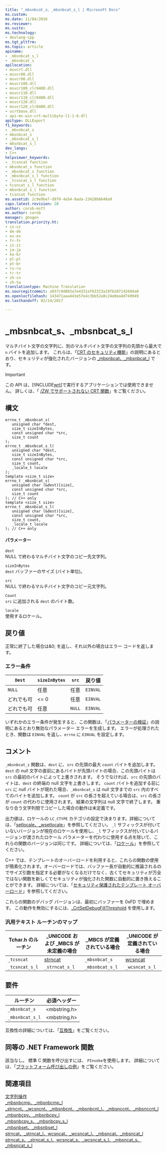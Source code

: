 ```yaml
---
title: "_mbsnbcat_s、_mbsnbcat_s_l | Microsoft Docs"
ms.custom: 
ms.date: 11/04/2016
ms.reviewer: 
ms.suite: 
ms.technology:
- devlang-cpp
ms.tgt_pltfrm: 
ms.topic: article
apiname:
- _mbsnbcat_s_l
- _mbsnbcat_s
apilocation:
- msvcrt.dll
- msvcr80.dll
- msvcr90.dll
- msvcr100.dll
- msvcr100_clr0400.dll
- msvcr110.dll
- msvcr110_clr0400.dll
- msvcr120.dll
- msvcr120_clr0400.dll
- ucrtbase.dll
- api-ms-win-crt-multibyte-l1-1-0.dll
apitype: DLLExport
f1_keywords:
- _mbsnbcat_s
- mbsnbcat_s
- _mbsnbcat_s_l
- mbsnbcat_s_l
dev_langs:
- C++
helpviewer_keywords:
- _tcsncat function
- mbsnbcat_s function
- _mbsnbcat_s function
- _mbsnbcat_s_l function
- _tcsncat_s_l function
- tcsncat_s_l function
- mbsnbcat_s_l function
- tcsncat function
ms.assetid: 2c9e9be7-d979-4a54-8ada-23428b6648a9
caps.latest.revision: 28
author: corob-msft
ms.author: corob
manager: ghogen
translation.priority.ht:
- cs-cz
- de-de
- es-es
- fr-fr
- it-it
- ja-jp
- ko-kr
- pl-pl
- pt-br
- ru-ru
- tr-tr
- zh-cn
- zh-tw
translationtype: Machine Translation
ms.sourcegitcommit: a937c9d083a7e4331af63323a19fb207142604a0
ms.openlocfilehash: 143471aaa443e57e4c3bb52a8c24e0ea4d749949
ms.lasthandoff: 02/24/2017

---
```

# <a name="mbsnbcats-mbsnbcatsl"></a>_mbsnbcat_s、_mbsnbcat_s_l
マルチバイト文字の文字列に、別のマルチバイト文字の文字列の先頭から最大で `n` バイトを追加します。 これらは、「[CRT のセキュリティ機能](../../c-runtime-library/security-features-in-the-crt.md)」の説明にあるとおり、セキュリティが強化されたバージョンの [_mbsnbcat、_mbsnbcat_l](../../c-runtime-library/reference/mbsnbcat-mbsnbcat-l.md) です。  
  
> [!IMPORTANT]
>  この API は、[!INCLUDE[wrt](../../atl/reference/includes/wrt_md.md)]で実行するアプリケーションでは使用できません。 詳しくは、「 [/ZW でサポートされない CRT 関数](http://msdn.microsoft.com/library/windows/apps/jj606124.aspx)」をご覧ください。  
  
## <a name="syntax"></a>構文  
  
```  
errno_t _mbsnbcat_s(  
   unsigned char *dest,  
   size_t sizeInBytes,  
   const unsigned char *src,  
   size_t count   
);  
errno_t _mbsnbcat_s_l(  
   unsigned char *dest,  
   size_t sizeInBytes,  
   const unsigned char *src,  
   size_t count,  
   _locale_t locale  
);  
template <size_t size>  
errno_t _mbsnbcat_s(  
   unsigned char (&dest)[size],  
   const unsigned char *src,  
   size_t count   
); // C++ only  
template <size_t size>  
errno_t _mbsnbcat_s_l(  
   unsigned char (&dest)[size],  
   const unsigned char *src,  
   size_t count,  
   _locale_t locale  
); // C++ only  
```  
  
#### <a name="parameters"></a>パラメーター  
 `dest`  
 NULL で終わるマルチバイト文字のコピー先文字列。  
  
 `sizeInBytes`  
 `dest` バッファーのサイズ (バイト単位)。  
  
 `src`  
 NULL で終わるマルチバイト文字のコピー元文字列。  
  
 `Count`  
 `src` に追加される `dest` のバイト数。  
  
 `locale`  
 使用するロケール。  
  
## <a name="return-value"></a>戻り値  
 正常に終了した場合は&0; を返し、それ以外の場合はエラー コードを返します。  
  
### <a name="error-conditions"></a>エラー条件  
  
|`Dest`|`sizeInBytes`|`src`|戻り値|  
|------------|-------------------|-----------|------------------|  
|`NULL`|任意|任意|`EINVAL`|  
|どれでも可|<= 0|任意|`EINVAL`|  
|どれでも可|任意|`NULL`|`EINVAL`|  
  
 いずれかのエラー条件が発生すると、この関数は、「[パラメーターの検証](../../c-runtime-library/parameter-validation.md)」の説明にあるとおり無効なパラメーター エラーを生成します。 エラーが処理されたとき、関数は `EINVAL` を返し、`errno` に `EINVAL` を設定します。  
  
## <a name="remarks"></a>コメント  
 `_mbsnbcat_s` 関数は、`dest` に、`src` の先頭の最大 `count` バイトを追加します。 `dest` の null 文字の直前にあるバイトが先頭バイトの場合、この先頭バイトは `src` の最初のバイトによって上書きされます。 そうでなければ、`src` の先頭のバイトは、`dest` の終端の null 文字を上書きします。 `count` バイトを追加する前に `src` に null バイトが現れた場合、`_mbsnbcat_s` は null 文字までの `src` 内のすべてのバイトを追加します。 `count` が `src` の長さを超えている場合は、`src` の長さが `count` の代わりに使用されます。 結果の文字列は null 文字で終了します。 重なり合う文字列間でコピーした場合の動作は未定義です。  
  
 出力値は、ロケールの `LC_CTYPE` カテゴリの設定で決まります。詳細については、「[setlocale、_wsetlocale](../../c-runtime-library/reference/setlocale-wsetlocale.md)」を参照してください。 `_l` サフィックスが付いていないバージョンが現在のロケールを使用し、`_l` サフィックスが付いているバージョンが渡されたロケール パラメーターを代わりに使用する点を除いて、これらの関数のバージョンは同じです。 詳細については、「[ロケール](../../c-runtime-library/locale.md)」を参照してください。  
  
 C++ では、テンプレートのオーバーロードを利用すると、これらの関数の使用が簡素化されます。オーバーロードでは、バッファー長が自動的に推論されるのでサイズ引数を指定する必要がなくなるだけでなく、古くてセキュリティが万全ではない関数を新しくてセキュリティが強化された関数に自動的に置き換えることができます。 詳細については、「[セキュリティ保護されたテンプレート オーバーロード](../../c-runtime-library/secure-template-overloads.md)」を参照してください。  
  
 これらの関数のデバッグ バージョンは、最初にバッファーを 0xFD で埋めます。 この動作を無効にするには、[_CrtSetDebugFillThreshold](../../c-runtime-library/reference/crtsetdebugfillthreshold.md) を使用します。  
  
### <a name="generic-text-routine-mappings"></a>汎用テキスト ルーチンのマップ  
  
|Tchar.h のルーチン|_UNICODE および _MBCS が未定義の場合|_MBCS が定義されている場合|_UNICODE が定義されている場合|  
|---------------------|--------------------------------------|--------------------|-----------------------|  
|`_tcsncat`|[strncat](../../c-runtime-library/reference/strncat-strncat-l-wcsncat-wcsncat-l-mbsncat-mbsncat-l.md)|`_mbsnbcat_s`|[wcsncat](../../c-runtime-library/reference/strncat-strncat-l-wcsncat-wcsncat-l-mbsncat-mbsncat-l.md)|  
|`_tcsncat_s_l`|`_strncat_s_l`|`_mbsnbcat_s_l`|`_wcsncat_s_l`|  
  
## <a name="requirements"></a>要件  
  
|ルーチン|必須ヘッダー|  
|-------------|---------------------|  
|`_mbsnbcat_s`|\<mbstring.h>|  
|`_mbsnbcat_s_l`|\<mbstring.h>|  
  
 互換性の詳細については、「[互換性](../../c-runtime-library/compatibility.md)」をご覧ください。  
  
## <a name="net-framework-equivalent"></a>同等の .NET Framework 関数  
 該当なし。 標準 C 関数を呼び出すには、 `PInvoke`を使用します。 詳細については、「[プラットフォーム呼び出しの例](http://msdn.microsoft.com/Library/15926806-f0b7-487e-93a6-4e9367ec689f)」をご覧ください。  
  
## <a name="see-also"></a>関連項目  
 [文字列操作](../../c-runtime-library/string-manipulation-crt.md)   
 [_mbsnbcmp、_mbsnbcmp_l](../../c-runtime-library/reference/mbsnbcmp-mbsnbcmp-l.md)   
 [_strncnt、_wcsncnt、_mbsnbcnt、_mbsnbcnt_l、_mbsnccnt、_mbsnccnt_l](../../c-runtime-library/reference/strncnt-wcsncnt-mbsnbcnt-mbsnbcnt-l-mbsnccnt-mbsnccnt-l.md)   
 [_mbsnbcpy、_mbsnbcpy_l](../../c-runtime-library/reference/mbsnbcpy-mbsnbcpy-l.md)   
 [_mbsnbcpy_s、_mbsnbcpy_s_l](../../c-runtime-library/reference/mbsnbcpy-s-mbsnbcpy-s-l.md)   
 [_mbsnbset、_mbsnbset_l](../../c-runtime-library/reference/mbsnbset-mbsnbset-l.md)   
 [strncat、_strncat_l、wcsncat、_wcsncat_l、_mbsncat、_mbsncat_l](../../c-runtime-library/reference/strncat-strncat-l-wcsncat-wcsncat-l-mbsncat-mbsncat-l.md)   
 [strncat_s、_strncat_s_l、wcsncat_s、_wcsncat_s_l、_mbsncat_s、_mbsncat_s_l](../../c-runtime-library/reference/strncat-s-strncat-s-l-wcsncat-s-wcsncat-s-l-mbsncat-s-mbsncat-s-l.md)
